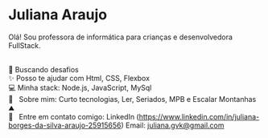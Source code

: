 # Juliana Araujo

Olá!
Sou professora de informática para crianças e desenvolvedora FullStack.

 
 <br/> :muscle: Buscando desafios
 <br/> :sparkles: Posso te ajudar com Html, CSS, Flexbox
 <br/> :computer: Minha stack: Node.js, JavaScript, MySql
 <br/> 💬  &nbsp; Sobre mim: Curto tecnologias, Ler, Seriados, MPB e Escalar Montanhas ⛰️
 <br/> :email: &nbsp; Entre em contato comigo: 
 LinkedIn (https://www.linkedin.com/in/juliana-borges-da-silva-araujo-25915656)
 Email: juliana.gvk@gmail.com


